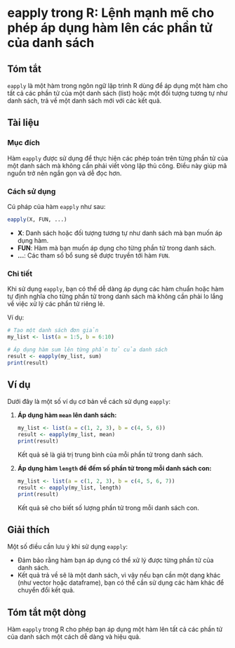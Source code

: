 <!--
Meta Description: # eapply trong R: Lệnh mạnh mẽ cho phép áp dụng hàm lên các phần tử của danh sách ## Tóm tắt `eapply` là một hàm trong ngôn ngữ lập trình R dùng để áp...
Meta Keywords: danh, sách, hàm, dụng, một
-->

# eapply trong R: Lệnh mạnh mẽ cho phép áp dụng hàm lên các phần tử của danh sách

## Tóm tắt
`eapply` là một hàm trong ngôn ngữ lập trình R dùng để áp dụng một hàm cho tất cả các phần tử của một danh sách (list) hoặc một đối tượng tương tự như danh sách, trả về một danh sách mới với các kết quả.

## Tài liệu
### Mục đích
Hàm `eapply` được sử dụng để thực hiện các phép toán trên từng phần tử của một danh sách mà không cần phải viết vòng lặp thủ công. Điều này giúp mã nguồn trở nên ngắn gọn và dễ đọc hơn.

### Cách sử dụng
Cú pháp của hàm `eapply` như sau:
```R
eapply(X, FUN, ...)
```
- **X**: Danh sách hoặc đối tượng tương tự như danh sách mà bạn muốn áp dụng hàm.
- **FUN**: Hàm mà bạn muốn áp dụng cho từng phần tử trong danh sách.
- **...**: Các tham số bổ sung sẽ được truyền tới hàm `FUN`.

### Chi tiết
Khi sử dụng `eapply`, bạn có thể dễ dàng áp dụng các hàm chuẩn hoặc hàm tự định nghĩa cho từng phần tử trong danh sách mà không cần phải lo lắng về việc xử lý các phần tử riêng lẻ.

Ví dụ:
```R
# Tạo một danh sách đơn giản
my_list <- list(a = 1:5, b = 6:10)

# Áp dụng hàm sum lên từng phần tử của danh sách
result <- eapply(my_list, sum)
print(result)
```

## Ví dụ
Dưới đây là một số ví dụ cơ bản về cách sử dụng `eapply`:

1. **Áp dụng hàm `mean` lên danh sách:**
   ```R
   my_list <- list(a = c(1, 2, 3), b = c(4, 5, 6))
   result <- eapply(my_list, mean)
   print(result)
   ```
   Kết quả sẽ là giá trị trung bình của mỗi phần tử trong danh sách.

2. **Áp dụng hàm `length` để đếm số phần tử trong mỗi danh sách con:**
   ```R
   my_list <- list(a = c(1, 2, 3), b = c(4, 5, 6, 7))
   result <- eapply(my_list, length)
   print(result)
   ```
   Kết quả sẽ cho biết số lượng phần tử trong mỗi danh sách con.

## Giải thích
Một số điều cần lưu ý khi sử dụng `eapply`:
- Đảm bảo rằng hàm bạn áp dụng có thể xử lý được từng phần tử của danh sách.
- Kết quả trả về sẽ là một danh sách, vì vậy nếu bạn cần một dạng khác (như vector hoặc dataframe), bạn có thể cần sử dụng các hàm khác để chuyển đổi kết quả.

## Tóm tắt một dòng
Hàm `eapply` trong R cho phép bạn áp dụng một hàm lên tất cả các phần tử của danh sách một cách dễ dàng và hiệu quả.